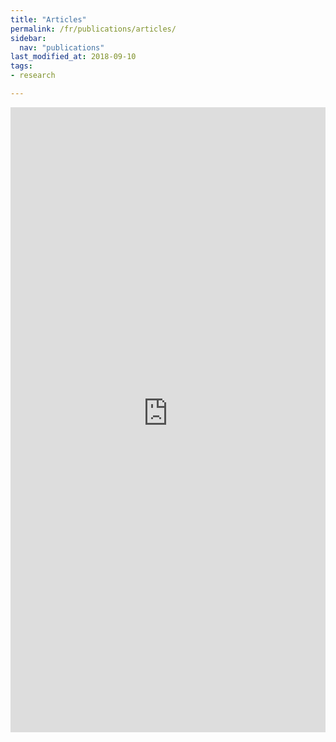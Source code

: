 ```yaml
---
title: "Articles"
permalink: /fr/publications/articles/
sidebar:
  nav: "publications"
last_modified_at: 2018-09-10
tags:
- research

---
```



<div class="content content-narrow">
<iframe src="https://haltools.archives-ouvertes.fr/Public/afficheRequetePubli.php?struct=Equipe+de+Recherche+sur+les+Processus+Innovatifs&typdoc=('ART')&CB_auteur=oui&CB_titre=oui&CB_article=oui&langue=Anglais&tri_exp=annee_publi&tri_exp2=typdoc&tri_exp3=date_publi&ordre_aff=TA&Fen=Aff&css=../css/VisuCondense.css" frameborder="0" scrolling="auto" width="100%" height="1000px"></iframe>
</div>

